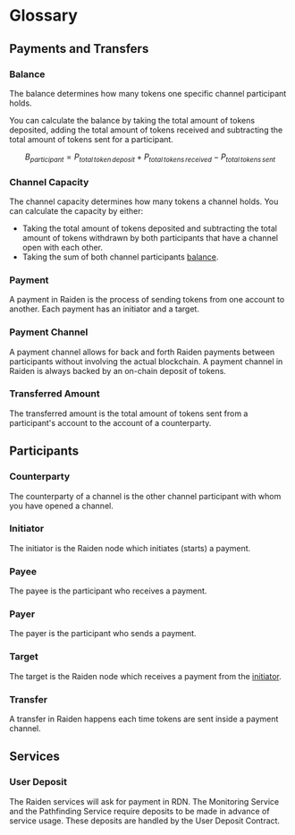 # Glossary

## Payments and Transfers

### Balance

The balance determines how many tokens one specific channel participant holds.

You can calculate the balance by taking the total amount of tokens deposited, adding the total amount of tokens received and subtracting the total amount of tokens sent for a participant.

$$
B_{participant} = P_{total\,token\,deposit} + P_{total\,tokens\,received} - P_{total\,tokens\,sent}
$$

### Channel Capacity

The channel capacity determines how many tokens a channel holds. You can calculate the capacity by either:

* Taking the total amount of tokens deposited and subtracting the total amount of tokens withdrawn by both participants that have a channel open with each other.
* Taking the sum of both channel participants [balance](glossary.md#balance).

### Payment

A payment in Raiden is the process of sending tokens from one account to another. Each payment has an initiator and a target.

### Payment Channel

A payment channel allows for back and forth Raiden payments between participants without involving the actual blockchain. A payment channel in Raiden is always backed by an on-chain deposit of tokens.

### Transferred Amount

The transferred amount is the total amount of tokens sent from a participant's account to the account of a counterparty.

## Participants

### Counterparty

The counterparty of a channel is the other channel participant with whom you have opened a channel.

### Initiator

The initiator is the Raiden node which initiates \(starts\) a payment.

### Payee

The payee is the participant who receives a payment.

### Payer

The payer is the participant who sends a payment.

### Target

The target is the Raiden node which receives a payment from the [initiator](glossary.md#initiator).

### Transfer

A transfer in Raiden happens each time tokens are sent inside a payment channel.

## Services

### User Deposit

The Raiden services will ask for payment in RDN. The Monitoring Service and the Pathfinding Service require deposits to be made in advance of service usage. These deposits are handled by the User Deposit Contract.

